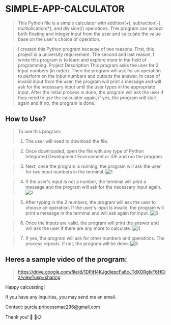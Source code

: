 # SIMPLE-APP-CALCULATOR

>This Python file is a simple calculator with addition(+), subraction(-), multiplication(*), and division(/) operations. This program can accept both floating and integer input from the user and calculate the value base on the user's choice of operation.

>I created this Python program because of two reasons. First, this project is a university requirement. The second and last reason, I wrote this program is to learn and explore more in the field of programming.
Project Description
This program asks the user for 2 input numbers (in order). Then the program will ask for an operation to perform on the input numbers and outputs the answer. In case of invalid input from the user, the program will print a message and will ask for the necessary input until the user types in the appropriate input. After the initial process is done, the program will ask the user if they need to use the calculator again, if yes, the program will start again and if no, the program is done.

## How to Use?

>To use this program:
>1. The user will need to download the file.

>2. Once downloaded, open the file with any type of Python Integrated Development Environment or IDE and run the program.

>3. Next, once the program is running, the program will ask the user for two input numbers in the terminal.
![1](https://user-images.githubusercontent.com/129598147/236668823-1c358ac7-ac89-471a-841b-bebb21537b08.jpg)

>4. If the user's input is not a number, the terminal will print a message and the program will ask for the necessary input again.
![2](https://user-images.githubusercontent.com/129598147/236668835-fe9ae0f8-2bc5-4c48-b74d-1e4777a0b59f.jpg)

>5. After typing in the 2 numbers, the program will ask the user to choose an operation. If the user's input is invalid, the program will print a message in the terminal and will ask again for input.
![3](https://user-images.githubusercontent.com/129598147/236668853-bd73aa20-596f-48d9-850b-5da40aaa8d24.jpg)

>6. Once the inputs are valid, the program will print the answer and will ask the user if there are any more to calculate.
![4](https://user-images.githubusercontent.com/129598147/236668861-f7575533-31ce-4f39-a8ff-85ea14bb7be5.jpg)

>7. If yes, the program will ask for other numbers and operations. The process repeats. If not, the program will be done.
![5](https://user-images.githubusercontent.com/129598147/236668863-f7c9bedc-609d-419e-8d28-bf77458c8f9f.jpg)


## Heres a sample video of the program:
>https://drive.google.com/file/d/1DPjH4KJgdlepcFa6cJTdXORglvF6HCiz/view?usp=sharing


Happy calcutating!


If you have any inquiries, you may send me an email.

Contact: purcia.princessmae296@gmail.com


Thank you! 💼	📅📋
